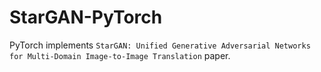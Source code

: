 # StarGAN-PyTorch
PyTorch implements `StarGAN: Unified Generative Adversarial Networks for Multi-Domain Image-to-Image Translation` paper.
